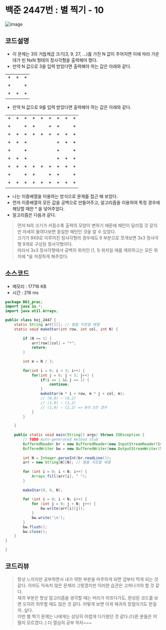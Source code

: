 # 백준 2447번 : 별 찍기 - 10

![image](https://user-images.githubusercontent.com/96826443/176990886-966a7a74-291b-4f2a-8986-69f763332b1a.png)



## 코드설명
* 이 문제는 3의 거듭제곱 크기(3, 9, 27, ...)를 가진 N 값이 주어지면 이에 따라 가운데가 빈 NxN 형태의 정사각형을 출력해야 했다.
* 만약 N 값으로 3을 입력 받았다면 출력해야 하는 값은 아래와 같다.

||||
|:---:|:---:|:---:|
| * | * | * |
| * | | * |
| * | * | * |

* 만약 N 값으로 9를 입력 받았다면 출력해야 하는 값은 아래와 같다.

||||||||||
|:---:|:---:|:---:|:---:|:---:|:---:|:---:|:---:|:---:|
| * | * | * | * | * | * | * | * | * |
| * | | * | * | | * | * |  | * |
| * | * | * | * | * | * | * | * | * |
| * | * | * |  |  |  | * | * | * |
| * | | * |  |  |  | * |  | * |
| * | * | * |  |  |  | * | * | * |
| * | * | * | * | * | * | * | * | * |
| * | | * | * |  | * | * |  | * |
| * | * | * | * | * | * | * | * | * |

* 나는 이중배열을 이용하는 방식으로 문제를 접근 해 보았다. 
* 먼저 이중배열의 모든 값을 공백으로 만들어주고, 알고리즘을 이용하여 특정 경우에 해당할 때만 * 을 넣어주었다. 
* 알고리즘은 다음과 같다.
> 먼저 N의 크기가 커질수록 출력의 모양이 변하기 때문에 패턴이 달라질 것 같지만 자세히 들여다보면 동일한 패턴인 것을 알 수 있었다.  
> 크기가 9X9로 이루어진 정사각형의 경우에도 9 부분으로 쪼개보면 3x3 정사각형 9개로 구성된 정사각형이다.  
> 따라서 3x3 정사각형에서 공백의 위치인 (1, 1) 위치일 때를 제외하고는 모든 위치에 *을 저장하게 해주었다.  

## 소스코드
* 메모리 : 17716 KB
* 시간 : 216 ms

```java
package BOJ_prac;
import java.io.*;
import java.util.Arrays;

public class boj_2447 {
	static String arr[][]; // 별을 저장할 배열
	static void makeStar(int row, int col, int N) {
		
		if (N == 1) {
			arr[row][col] = "*";
			return;
		}
		
		int m = N / 3;
	
		for(int i = 0; i < 3; i++) {
			for(int j = 0; j < 3; j++) {
				if(i == 1 && j == 1) {
					continue;
				}
				makeStar(m * i + row, m * j + col, m); 
				// (0,0) ~ (0,2)
				// (1,0) ~ (1,2)
				// (2,0) ~ (2,2) => N이 3인 경우
			}
		}

	}
	
	public static void main(String[] args) throws IOException {
		// TODO Auto-generated method stub
		BufferedReader br = new BufferedReader(new InputStreamReader(System.in));
		BufferedWriter bw = new BufferedWriter(new OutputStreamWriter(System.out));
		
		int N = Integer.parseInt(br.readLine());
		arr = new String[N][N]; // 별을 저장할 배열
		
		for (int i = 0; i < N; i++) {
			Arrays.fill(arr[i], " ");
		}
		
		makeStar(0, 0, N);
		
		for (int i = 0; i < N; i++) {
			for (int j = 0; j < N; j++) {
				bw.write(arr[i][j]);
			}
			bw.write('\n');
		}
		bw.flush();
		bw.close();
	}
}

}

```

## 코드리뷰
> 항상 느끼지만 공부하면서 내가 약한 부분을 마주하게 되면 겁부터 먹게 되는 것 같다. 아마도 익숙치 않은 문제라 그렇겠지만 이러한 습관은 고쳐나가야 할 것 같다.   
> 재귀 부분은 항상 알고리즘을 생각할 때는 머리가 아프다가도, 완성된 코드를 보면 오히려 허무할 때도 많은 것 같다. 어떻게 보면 이게 재귀의 장점이기도 한걸까..싶다.   
> 이번 별 찍기 문제는 나에게는 상당히 어렵게 다가왔던 것 같다.(다른 분들은 어떨지 모르겠다..) 더 열심히 공부 하자~~~

